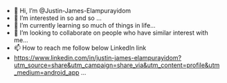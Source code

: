 - 👋 Hi, I’m @Justin-James-Elampurayidom
- 👀 I’m interested in so and so ...
- 🌱 I’m currently learning so much of things in life...
- 💞️ I’m looking to collaborate on people who have similar interest with me...
- 📫 How to reach me follow below LinkedIn link
-  https://www.linkedin.com/in/justin-james-elampurayidom?utm_source=share&utm_campaign=share_via&utm_content=profile&utm_medium=android_app ...

<!---
Justin-James-Elampurayidom/Justin-James-Elampurayidom is a ✨ special ✨ repository because its `README.md` (this file) appears on your GitHub profile.
You can click the Preview link to take a look at your changes.
--->
